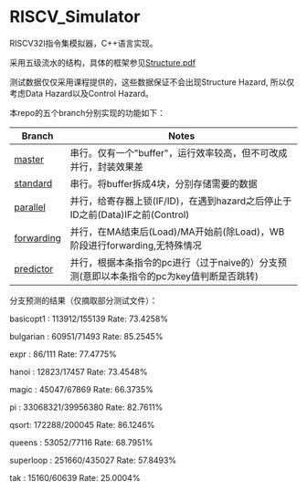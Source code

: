 # RISCV_Simulator

RISCV32I指令集模拟器，C++语言实现。

采用五级流水的结构，具体的框架参见[Structure.pdf](https://github.com/LittleQili/RISCV_Simulator/blob/predictor/src/Structure.pdf)

测试数据仅仅采用课程提供的，这些数据保证不会出现Structure Hazard,
所以仅考虑Data Hazard以及Control Hazard。

本repo的五个branch分别实现的功能如下：

| Branch | Notes |
| --------- | ------------- |
| [master](https://github.com/LittleQili/RISCV_Simulator/tree/master) | 串行。仅有一个"buffer"，运行效率较高，但不可改成并行，封装效果差 |
| [standard](https://github.com/LittleQili/RISCV_Simulator/tree/standard) | 串行。将buffer拆成4块，分别存储需要的数据 |
| [parallel](https://github.com/LittleQili/RISCV_Simulator/tree/parallel) | 并行，给寄存器上锁(IF/ID)，在遇到hazard之后停止于ID之前(Data)IF之前(Control) |
| [forwarding](https://github.com/LittleQili/RISCV_Simulator/tree/forwarding) | 并行，在MA结束后(Load)/MA开始前(除Load)，WB阶段进行forwarding,无特殊情况 |
| [predictor](https://github.com/LittleQili/RISCV_Simulator/tree/predictor) | 并行，根据本条指令的pc进行（过于naive的）分支预测(意即以本条指令的pc为key值判断是否跳转) |

分支预测的结果（仅摘取部分测试文件）：

basicopt1 : 113912/155139 Rate: 73.4258%

bulgarian : 60951/71493 Rate: 85.2545%

expr : 86/111 Rate: 77.4775%

hanoi : 12823/17457 Rate: 73.4548%

magic : 45047/67869 Rate: 66.3735%

pi : 33068321/39956380 Rate: 82.7611%

qsort: 172288/200045 Rate: 86.1246%

queens : 53052/77116 Rate: 68.7951%

superloop : 251660/435027 Rate: 57.8493%

tak : 15160/60639 Rate: 25.0004%

